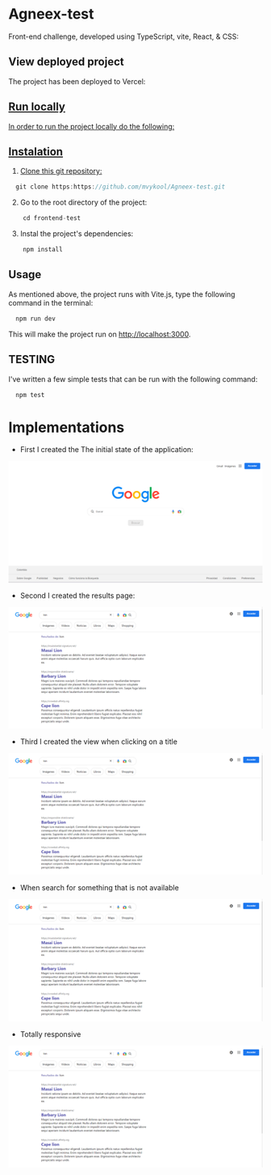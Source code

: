 # Agneex-test

Front-end challenge, developed using TypeScript, vite, React, & CSS:

## View deployed project

The project has been deployed to Vercel:
<a href="https://frontend-test-sand.vercel.app" />

## Run locally

In order to run the project locally do the following:

## Instalation

1. Clone this git repository:
 ```javascript
   git clone https:https://github.com/mvykool/Agneex-test.git
 ```

2. Go to the root directory of the project:
```javascript
    cd frontend-test
```

3. Instal the project's dependencies:
```javascript
    npm install
```
## Usage

As mentioned above, the project runs with Vite.js, type the following command in the terminal:
```javascript
  npm run dev
```
This will make the project run on  [http://localhost:3000](http://localhost:3000).


## TESTING

I've written a few simple tests that can be run with the following command:
```javascript
  npm test
```

# Implementations

- First I created the The initial state of the application:

<img src="/frontend-test/src/assets/images/docs-1.png" alt="docs-1" />


- Second I created the results page:

<img src="/frontend-test/src/assets/images/docs-2.png" alt="docs-1" />


- Third I created the view when clicking on a title

<img src="/frontend-test/src/assets/images/docs-2.png" alt="docs-3" />


- When search for something that is not available

<img src="/frontend-test/src/assets/images/docs-2.png" alt="docs-4" />


- Totally responsive

<img src="/frontend-test/src/assets/images/docs-2.png" alt="docs-5" />

